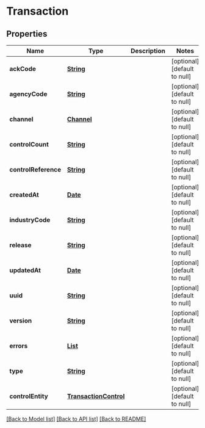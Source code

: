 # Transaction
## Properties

Name | Type | Description | Notes
------------ | ------------- | ------------- | -------------
**ackCode** | [**String**](string.md) |  | [optional] [default to null]
**agencyCode** | [**String**](string.md) |  | [optional] [default to null]
**channel** | [**Channel**](Channel.md) |  | [optional] [default to null]
**controlCount** | [**String**](string.md) |  | [optional] [default to null]
**controlReference** | [**String**](string.md) |  | [optional] [default to null]
**createdAt** | [**Date**](DateTime.md) |  | [optional] [default to null]
**industryCode** | [**String**](string.md) |  | [optional] [default to null]
**release** | [**String**](string.md) |  | [optional] [default to null]
**updatedAt** | [**Date**](DateTime.md) |  | [optional] [default to null]
**uuid** | [**String**](string.md) |  | [optional] [default to null]
**version** | [**String**](string.md) |  | [optional] [default to null]
**errors** | [**List**](SyntaxError.md) |  | [optional] [default to null]
**type** | [**String**](string.md) |  | [optional] [default to null]
**controlEntity** | [**TransactionControl**](TransactionControl.md) |  | [optional] [default to null]

[[Back to Model list]](../README.md#documentation-for-models) [[Back to API list]](../README.md#documentation-for-api-endpoints) [[Back to README]](../README.md)

